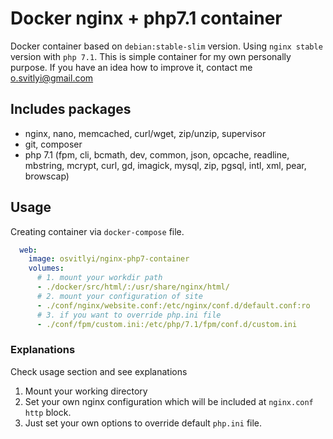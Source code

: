 # Docker nginx + php7.1 container

Docker container based on `debian:stable-slim` version. Using `nginx stable` version with `php 7.1`. This is simple container for my own personally purpose. If you have an idea how to improve it, contact me [o.svitlyi@gmail.com](mailto:o.svitlyi@gmail.com)

## Includes packages

 * nginx, nano, memcached, curl/wget, zip/unzip, supervisor
 * git, composer
 * php 7.1 (fpm, cli, bcmath, dev, common, json, opcache, readline, mbstring, mcrypt, curl, gd, imagick, mysql, zip, pgsql,  intl, xml, pear, browscap)

## Usage

Creating container via `docker-compose` file.

```yaml
  web:
    image: osvitlyi/nginx-php7-container
    volumes:
      # 1. mount your workdir path
      - ./docker/src/html/:/usr/share/nginx/html/
      # 2. mount your configuration of site
      - ./conf/nginx/website.conf:/etc/nginx/conf.d/default.conf:ro
      # 3. if you want to override php.ini file
      - ./conf/fpm/custom.ini:/etc/php/7.1/fpm/conf.d/custom.ini
```

### Explanations

Check usage section and see explanations

 1. Mount your working directory
 2. Set your own nginx configuration which will be included at `nginx.conf` `http` block.
 3. Just set your own options to override default `php.ini` file.
